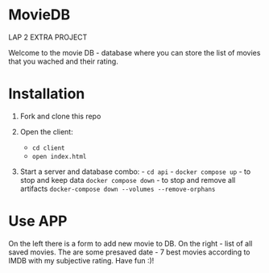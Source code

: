 # MovieDB 
LAP 2 EXTRA PROJECT

Welcome to the movie DB  - database where you can store the list of movies that you wached and their rating.

# Installation
1. Fork and clone this repo
2. Open the client:
   - `cd client`
   - `open index.html`
   
3. Start a server and database combo:
       - `cd api`
       - `docker compose up`
       - to stop and keep data `docker compose down`
       - to stop and remove all artifacts `docker-compose down --volumes --remove-orphans`

# Use APP

On the left there is a form to add new movie to DB. On the right - list of all saved movies. The are some presaved date - 7 best movies according to IMDB with my subjective rating. 
Have fun :)!
